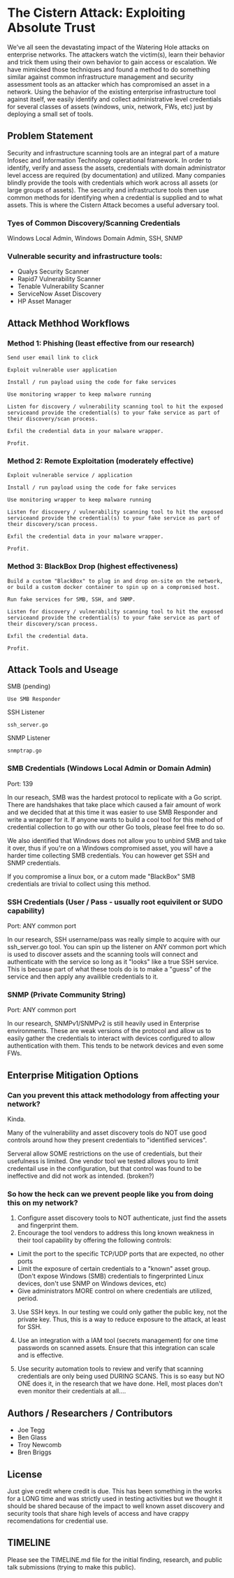 # The Cistern Attack: Exploiting Absolute Trust

We’ve all seen the devastating impact of the Watering Hole attacks on enterprise networks. The attackers watch the victim(s), learn their behavior and trick them using their own behavior to gain access or escalation. We have mimicked those techniques and found a method to do something similar against common infrastructure management and security assessment tools as an attacker which has compromised an asset in a network. Using the behavior of the existing enterprise infrastructure tool against itself, we easily identify and collect administrative level credentials for several classes of assets (windows, unix, network, FWs, etc) just by deploying a small set of tools.

## Problem Statement

Security and infrastructure scanning tools are an integral part of a mature Infosec and Information Technology operational framework. In order to identify, verify and assess the assets, credentials with domain administrator level access are required (by documentation) and utilized. Many companies blindly provide the tools with credentials which work across all assets (or large groups of assets). The security and infrastructure tools then use common methods for identifying when a credential is supplied and to what assets. This is where the Cistern Attack becomes a useful adversary tool.

### Tyes of Common Discovery/Scanning Credentials

Windows Local Admin, Windows Domain Admin, SSH, SNMP

### Vulnerable security and infrastructure tools:
- Qualys Security Scanner
- Rapid7 Vulnerability Scanner
- Tenable Vulnerability Scanner
- ServiceNow Asset Discovery
- HP Asset Manager

## Attack Methhod Workflows

### Method 1: Phishing (least effective from our research)
```
Send user email link to click

Exploit vulnerable user application

Install / run payload using the code for fake services

Use monitoring wrapper to keep malware running

Listen for discovery / vulnerability scanning tool to hit the exposed serviceand provide the credential(s) to your fake service as part of their discovery/scan process.

Exfil the credential data in your malware wrapper.

Profit.
```

### Method 2: Remote Exploitation (moderately effective)
```
Exploit vulnerable service / application

Install / run payload using the code for fake services 

Use monitoring wrapper to keep malware running

Listen for discovery / vulnerability scanning tool to hit the exposed serviceand provide the credential(s) to your fake service as part of their discovery/scan process.

Exfil the credential data in your malware wrapper.

Profit.
```

### Method 3: BlackBox Drop (highest effectiveness)
```
Build a custom "BlackBox" to plug in and drop on-site on the network, or build a custom docker container to spin up on a compromised host.

Run fake services for SMB, SSH, and SNMP.

Listen for discovery / vulnerability scanning tool to hit the exposed serviceand provide the credential(s) to your fake service as part of their discovery/scan process.

Exfil the credential data.

Profit.
```


## Attack Tools and Useage

SMB (pending)
```
Use SMB Responder
```
SSH Listener 
```
ssh_server.go
```
SNMP Listener
```
snmptrap.go
```


### SMB Credentials (Windows Local Admin or Domain Admin)
Port: 139

In our reseach, SMB was the hardest protocol to replicate with a Go script. There are handshakes that take place which caused a fair amount of work and we decided that at this time it was easier to use SMB Responder and write a wrapper for it. If anyone wants to build a cool tool for this mehod of credential collection to go with our other Go tools, please feel free to do so.

We also identified that Windows does not allow you to unbind SMB and take it over, thus if you're on a Windows compromised asset, you will have a harder time collecting SMB credentials. You can however get SSH and SNMP credentials.

If you compromise a linux box, or a cutom made "BlackBox" SMB credentials are trivial to collect using this method.


### SSH Credentials (User / Pass - usually root equivilent or SUDO capability)
Port: ANY common port

In our research, SSH username/pass was really simple to acquire with our ssh_server.go tool. You can spin up the listener on ANY common port which is used to discover assets and the scanning tools will connect and authenticate with the service so long as it "looks" like a true SSH service. This is becuase part of what these tools do is to make a "guess" of the service and then apply any availible credentials to it.



### SNMP (Private Community String)
Port: ANY common port

In our research, SNMPv1/SNMPv2 is still heavily used in Enterprise environments. These are weak versions of the protocol and allow us to easily gather the credentials to interact with devices configured to allow authentication with them. This tends to be network devices and even some FWs. 


## Enterprise Mitigation Options

### Can you prevent this attack methodology from affecting your network?

Kinda.

Many of the vulnerability and asset discovery tools do NOT use good controls around how they present credentials to "identified services".

Serveral allow SOME restrictions on the use of credentials, but their usefulness is limited. One vendor tool we tested allows you to limit credentail use in the configuration, but that control was found to be ineffective and did not work as intended. (broken?)

### So how the heck can we prevent people like you from doing this on my network?

1. Configure asset discovery tools to NOT authenticate, just find the assets and fingerprint them.
1. Encourage the tool vendors to address this long known weakness in their tool capability by offering the following controls: 
  - Limit the port to the specific TCP/UDP ports that are expected, no other ports
  - Limit the exposure of certain credentials to a "known" asset group. (Don't expose Windows (SMB) credentials to fingerprinted Linux devices, don't use SNMP on Windows devices, etc)
  - Give administrators MORE control on where credentials are utilized, period.

3. Use SSH keys. In our testing we could only gather the public key, not the private key. Thus, this is a way to reduce exposure to the attack, at least for SSH.

4. Use an integration with a IAM tool (secrets management) for one time passwords on scanned assets. Ensure that this integration can scale and is effective.

5. Use security automation tools to review and verify that scanning credentials are only being used DURING SCANS. This is so easy but NO ONE does it, in the research that we have done. Hell, most places don't even monitor their credentials at all....

## Authors / Researchers / Contributors
 - Joe Tegg
 - Ben Glass
 - Troy Newcomb
 - Bren Briggs

## License

Just give credit where credit is due. This has been something in the works for a LONG time and was strictly used in testing activities but we thought it should be shared because of the impact to well known asset discovery and security tools that share high levels of access and have crappy recomendations for credential use.

## TIMELINE
Please see the TIMELINE.md file for the initial finding, research, and public talk submissions (trying to make this public).
